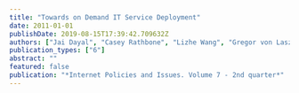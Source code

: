 ```yaml
---
title: "Towards on Demand IT Service Deployment"
date: 2011-01-01
publishDate: 2019-08-15T17:39:42.709632Z
authors: ["Jai Dayal", "Casey Rathbone", "Lizhe Wang", "Gregor von Laszewski"]
publication_types: ["6"]
abstract: ""
featured: false
publication: "*Internet Policies and Issues. Volume 7 - 2nd quarter*"
---
```


